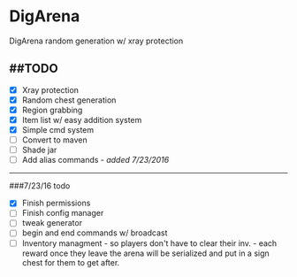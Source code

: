 # DigArena
DigArena random generation w/ xray protection


##TODO
---
- [x] Xray protection
- [x] Random chest generation
- [x] Region grabbing
- [x] Item list w/ easy addition system
- [x] Simple cmd system
- [ ] Convert to maven
- [ ] Shade jar
- [ ] Add alias commands - _added 7/23/2016_

---
###7/23/16 todo

- [x] Finish permissions
- [ ] Finish config manager
- [ ] tweak generator
- [ ] begin and end commands w/ broadcast
- [ ] Inventory managment - so players don't have to clear their inv. - each reward once they leave the arena will be serialized and put in a sign chest for them to get after.

